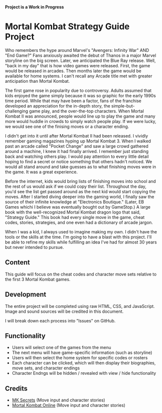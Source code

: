 **Project is a Work in Progress**

# Mortal Kombat Strategy Guide Project
Who remembers the hype around Marvel's "Avengers: Infinity War" AND "End Game?" Fans anxiously awaited the debut of Thanos in a major Marvel storyline on the big screen. Later, we anticipated the Blue Ray release. Well, "back in my day" that is how video games were released. First, the game would be released in arcades. Then months later the game would be available for home systems. I can't recall any Arcade title met with greater anticipation than Mortal Kombat.

The first game rose in popularity due to controversy. Adults assumed that kids enjoyed the game simply because it was so graphic for the early 1990s time period. While that may have been a factor, fans of the franchise developed an appreciation for the in-depth story, the simple-but-challenging game play, and the over-the-top characters. When Mortal Kombat II was announced, people would line up to play the game and many more would huddle in crowds to simply watch people play. If we were lucky, we would see one of the finising moves or a character ending. 

I didn't get into it until after Mortal Kombat II had been released. I vividly remember gaming magazines hyping up Mortal Kombat 3. When I walked past an arcade called "Pocket Change" and saw a large crowd gathered around a machine, I knew it had finally arrived. I remember just standing back and watching others play. I would pay attention to every little detail hoping to find a secret or notice something that others hadn't noticed. We would all stand around and take guesses as to what finishing moves were in the game. It was a great experience.

Before the internet, kids would bring lists of finishing moves into school and the rest of us would ask if we could copy their list. Throughout the day, you'd see the list get passed around as the next kid would start copying the moves. After I started diving deeper into the gaming world, I finally saw the source of their infinite knowledge at "Electronics Boutique." (Later, EB Games whichi I believe was eventually bought out by GameStop.) A large book with the well-recognized Mortal Kombat dragon logo that said, "Strategy Guide." This book had every single move in the game, cheat codes, stories, strategies, and one even had a dictionary of arcade jargon. 

When I was a kid, I always used to imagine making my own. I didn't have the tools or the skills at the time. I'm going to have a blast with this project. I'll be able to refine my skills while fulfilling an idea I've had for almost 30 years but never intended to pursue. 

## Content 
This guide will focus on the cheat codes and character move sets relative to the first 3 Mortal Kombat games. 

## Development 
The entire project will be completed using raw HTML, CSS, and JavaScript. Image and sound sources will be credited in this document.

I will break down each process into "Issues" on GitHub. 

## Functionality
- Users will select one of the games from the menu
- The next menu will have game-specific information (such as storyline)
- Users will then select the home system for specific codes or rosters 
- Each character can be clicked, which will then display their biographies, move sets, and character endings
- Character Endngs will be hidden / revealed with view / hide functionality

## Credits
- [MK Secrets](https://www.mksecrets.net/) (Move input and character stories)
- [Mortal Kombat Online](https://www.mortalkombatonline.com//) (Move input and character stories)
